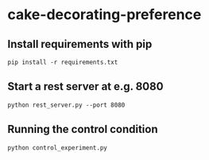 # cake-decorating-preference
## Install requirements with pip
```pip install -r requirements.txt```


##  Start a rest server at e.g. 8080
```python rest_server.py --port 8080```


## Running the control condition
```python control_experiment.py```